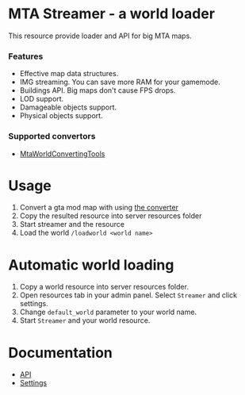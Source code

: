 # MTA Streamer - a world loader

This resource provide loader and API for big MTA maps.

### Features
- Effective map data structures.
- IMG streaming. You can save more RAM for your gamemode.
- Buildings API. Big maps don't cause FPS drops.
- LOD support.
- Damageable objects support.
- Physical objects support.

### Supported convertors
- [MtaWorldConvertingTools](https://github.com/TheNormalnij/MtaWorldConvertingTools)

# Usage

1. Convert a gta mod map with using [the converter](https://github.com/TheNormalnij/MtaWorldConvertingTools)
2. Copy the resulted resource into server resources folder
3. Start streamer and the resource
4. Load the world `/loadworld <world name>`

# Automatic world loading

1. Copy a world resource into server resources folder.
2. Open resources tab in your admin panel. Select `Streamer` and click settings.
3. Change `default_world` parameter to your world name.
4. Start `Streamer` and your world resource.

# Documentation
- [API](doc/api.md)
- [Settings](doc/settings.md)
